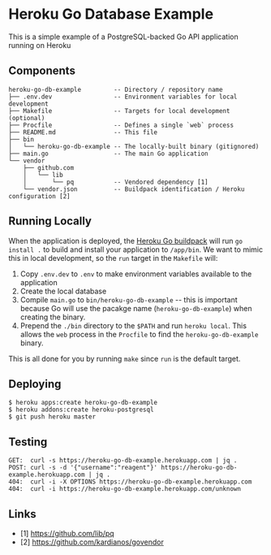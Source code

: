# Heroku Go Database Example

This is a simple example of a PostgreSQL-backed Go API application running on Heroku

## Components

```
heroku-go-db-example         -- Directory / repository name
├── .env.dev                 -- Environment variables for local development
├── Makefile                 -- Targets for local development (optional)
├── Procfile                 -- Defines a single `web` process
├── README.md                -- This file
├── bin
│   └── heroku-go-db-example -- The locally-built binary (gitignored)
├── main.go                  -- The main Go application
└── vendor
    ├── github.com
    │   └── lib
    │       └── pq           -- Vendored dependency [1]
    └── vendor.json          -- Buildpack identification / Heroku configuration [2]
```

## Running Locally

When the application is deployed, the [Heroku Go buildpack](https://github.com/heroku/heroku-buildpack-go) will run `go install .` to build and install your application to `/app/bin`.  We want to mimic this in local development, so the `run` target in the `Makefile` will:

1. Copy `.env.dev` to `.env` to make environment variables available to the application
1. Create the local database
1. Compile `main.go` to `bin/heroku-go-db-example` -- this is important because Go will use the pacakge name (`heroku-go-db-example`) when creating the binary.
1. Prepend the `./bin` directory to the `$PATH` and run `heroku local`.  This allows the `web` process in the `Procfile` to find the `heroku-go-db-example` binary.

This is all done for you by running `make` since `run` is the default target.

## Deploying

```
$ heroku apps:create heroku-go-db-example
$ heroku addons:create heroku-postgresql
$ git push heroku master
```

## Testing

```
GET:  curl -s https://heroku-go-db-example.herokuapp.com | jq .
POST: curl -s -d '{"username":"reagent"}' https://heroku-go-db-example.herokuapp.com | jq .
404:  curl -i -X OPTIONS https://heroku-go-db-example.herokuapp.com
404:  curl -i https://heroku-go-db-example.herokuapp.com/unknown
```

## Links

* [1] https://github.com/lib/pq
* [2] https://github.com/kardianos/govendor

